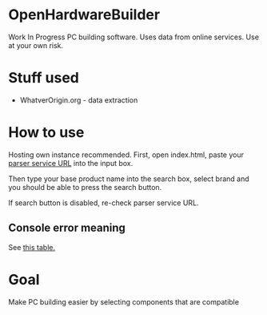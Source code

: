 # OpenHardwareBuilder
Work In Progress PC building software.
Uses data from online services.
Use at your own risk.

# Stuff used
- WhatverOrigin.org - data extraction

# How to use
Hosting own instance recommended.
First, open index.html, paste your [parser service URL](https://github.com/Davilarek/OpenHardwareBuilder-Server#how-to-use) into the input box.

Then type your base product name into the search box, select brand and you should be able to press the search button.

If search button is disabled, re-check parser service URL.

## Console error meaning
See [this table.](https://github.com/Davilarek/OpenHardwareBuilder-Server#request-response-meanings)

# Goal
Make PC building easier by selecting components that are compatible
